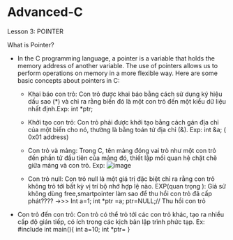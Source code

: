 # Advanced-C
Lesson 3: POINTER

What is Pointer?
- In the C programming language, a pointer is a variable that holds the memory address of another variable. The use of pointers allows us to perform operations on memory in a more flexible way. Here are some basic concepts about pointers in C:
  +  Khai báo con trỏ: Con trỏ được khai báo bằng cách sử dụng ký hiệu dấu sao (*) và chỉ ra rằng biến đó là một con trỏ đến một kiểu dữ liệu nhất định.Exp: int *ptr;
  +  Khởi tạo con trỏ: Con trỏ phải được khởi tạo bằng cách gán địa chỉ của một biến cho nó, thường là bằng toán tử địa chỉ (&). Exp: int &a; ( 0x01 address)
  +  Con trỏ và mảng: Trong C, tên mảng đóng vai trò như một con trỏ đến phần tử đầu tiên của mảng đó, thiết lập mối quan hệ chặt chẽ giữa mảng và con trỏ.
    Exp:
 ![image](https://github.com/user-attachments/assets/443fbf09-0e1e-4917-aa28-361cff156d48)


  +  Con trỏ null: Con trỏ null là một giá trị đặc biệt chỉ ra rằng con trỏ không trỏ tới bất kỳ vị trí bộ nhớ hợp lệ nào.
    EXP(quan trọng ): Giả sử không dùng free,smartpointer làm sao để thu hồi con trỏ đã cấp phát???? ->>> Int a=1;
                                                                                                          int *ptr =a;
                                                                                                          ptr=NULL;// Thu hồi con trỏ
 + Con trỏ đến con trỏ: Con trỏ có thể trỏ tới các con trỏ khác, tạo ra nhiều cấp độ gián tiếp, có ích trong các kịch bản lập trình phức tạp.
   Ex: #include<stdio>
       int main(){
       int a=10;
       int *ptr=
   }
     
      
                                                                                                          
